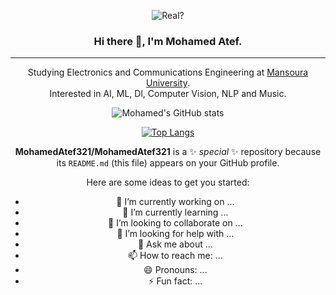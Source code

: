 <div align="center">

![Real?](https://user-images.githubusercontent.com/73308647/230811645-39d10ae7-0762-4f00-a249-f9bbbbc56476.gif)

### Hi there 👋, I'm Mohamed Atef.

---

Studying Electronics and Communications Engineering at <a href="Mansoura University">Mansoura University</a>.  
Interested in AI, ML, Dl, Computer Vision, NLP and Music.

![Mohamed's GitHub stats](https://github-readme-stats.vercel.app/api?username=MohamedAtef321&show_icons=true&theme=tokyonight)

[![Top Langs](https://github-readme-stats.vercel.app/api/top-langs/?username=MohamedAtef321&layout=compact)](https://github.com/MohamedAtef321/github-readme-stats)

**MohamedAtef321/MohamedAtef321** is a ✨ _special_ ✨ repository because its `README.md` (this file) appears on your GitHub profile.

Here are some ideas to get you started:

- 🔭 I’m currently working on ...
- 🌱 I’m currently learning ...
- 👯 I’m looking to collaborate on ...
- 🤔 I’m looking for help with ...
- 💬 Ask me about ...
- 📫 How to reach me: ...
- 😄 Pronouns: ...
- ⚡ Fun fact: ...

</div>
